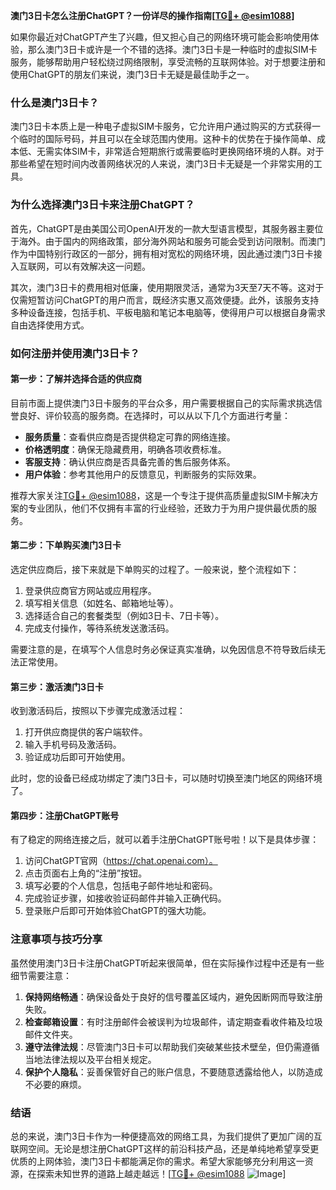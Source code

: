 **澳门3日卡怎么注册ChatGPT？一份详尽的操作指南[[TG💪+ @esim1088](https://t.me/s/esim1088)]**

如果你最近对ChatGPT产生了兴趣，但又担心自己的网络环境可能会影响使用体验，那么澳门3日卡或许是一个不错的选择。澳门3日卡是一种临时的虚拟SIM卡服务，能够帮助用户轻松绕过网络限制，享受流畅的互联网体验。对于想要注册和使用ChatGPT的朋友们来说，澳门3日卡无疑是最佳助手之一。

### 什么是澳门3日卡？

澳门3日卡本质上是一种电子虚拟SIM卡服务，它允许用户通过购买的方式获得一个临时的国际号码，并且可以在全球范围内使用。这种卡的优势在于操作简单、成本低、无需实体SIM卡，非常适合短期旅行或需要临时更换网络环境的人群。对于那些希望在短时间内改善网络状况的人来说，澳门3日卡无疑是一个非常实用的工具。

### 为什么选择澳门3日卡来注册ChatGPT？

首先，ChatGPT是由美国公司OpenAI开发的一款大型语言模型，其服务器主要位于海外。由于国内的网络政策，部分海外网站和服务可能会受到访问限制。而澳门作为中国特别行政区的一部分，拥有相对宽松的网络环境，因此通过澳门3日卡接入互联网，可以有效解决这一问题。

其次，澳门3日卡的费用相对低廉，使用期限灵活，通常为3天至7天不等。这对于仅需短暂访问ChatGPT的用户而言，既经济实惠又高效便捷。此外，该服务支持多种设备连接，包括手机、平板电脑和笔记本电脑等，使得用户可以根据自身需求自由选择使用方式。

### 如何注册并使用澳门3日卡？

#### 第一步：了解并选择合适的供应商

目前市面上提供澳门3日卡服务的平台众多，用户需要根据自己的实际需求挑选信誉良好、评价较高的服务商。在选择时，可以从以下几个方面进行考量：

- **服务质量**：查看供应商是否提供稳定可靠的网络连接。
- **价格透明度**：确保无隐藏费用，明确各项收费标准。
- **客服支持**：确认供应商是否具备完善的售后服务体系。
- **用户体验**：参考其他用户的反馈意见，判断服务的实际效果。

推荐大家关注[TG💪+ @esim1088](https://t.me/s/esim1088)，这是一个专注于提供高质量虚拟SIM卡解决方案的专业团队，他们不仅拥有丰富的行业经验，还致力于为用户提供最优质的服务。

#### 第二步：下单购买澳门3日卡

选定供应商后，接下来就是下单购买的过程了。一般来说，整个流程如下：

1. 登录供应商官方网站或应用程序。
2. 填写相关信息（如姓名、邮箱地址等）。
3. 选择适合自己的套餐类型（例如3日卡、7日卡等）。
4. 完成支付操作，等待系统发送激活码。

需要注意的是，在填写个人信息时务必保证真实准确，以免因信息不符导致后续无法正常使用。

#### 第三步：激活澳门3日卡

收到激活码后，按照以下步骤完成激活过程：

1. 打开供应商提供的客户端软件。
2. 输入手机号码及激活码。
3. 验证成功后即可开始使用。

此时，您的设备已经成功绑定了澳门3日卡，可以随时切换至澳门地区的网络环境了。

#### 第四步：注册ChatGPT账号

有了稳定的网络连接之后，就可以着手注册ChatGPT账号啦！以下是具体步骤：

1. 访问ChatGPT官网（https://chat.openai.com）。
2. 点击页面右上角的“注册”按钮。
3. 填写必要的个人信息，包括电子邮件地址和密码。
4. 完成验证步骤，如接收验证码邮件并输入正确代码。
5. 登录账户后即可开始体验ChatGPT的强大功能。

### 注意事项与技巧分享

虽然使用澳门3日卡注册ChatGPT听起来很简单，但在实际操作过程中还是有一些细节需要注意：

1. **保持网络畅通**：确保设备处于良好的信号覆盖区域内，避免因断网而导致注册失败。
2. **检查邮箱设置**：有时注册邮件会被误判为垃圾邮件，请定期查看收件箱及垃圾邮件文件夹。
3. **遵守法律法规**：尽管澳门3日卡可以帮助我们突破某些技术壁垒，但仍需遵循当地法律法规以及平台相关规定。
4. **保护个人隐私**：妥善保管好自己的账户信息，不要随意透露给他人，以防造成不必要的麻烦。

### 结语

总的来说，澳门3日卡作为一种便捷高效的网络工具，为我们提供了更加广阔的互联网空间。无论是想注册ChatGPT这样的前沿科技产品，还是单纯地希望享受更优质的上网体验，澳门3日卡都能满足你的需求。希望大家能够充分利用这一资源，在探索未知世界的道路上越走越远！[[TG💪+ @esim1088](https://t.me/s/esim1088) ![Image](https://i.postimg.cc/4NQfJmqS/Snipaste-2025-05-13-00-14-12.png)]